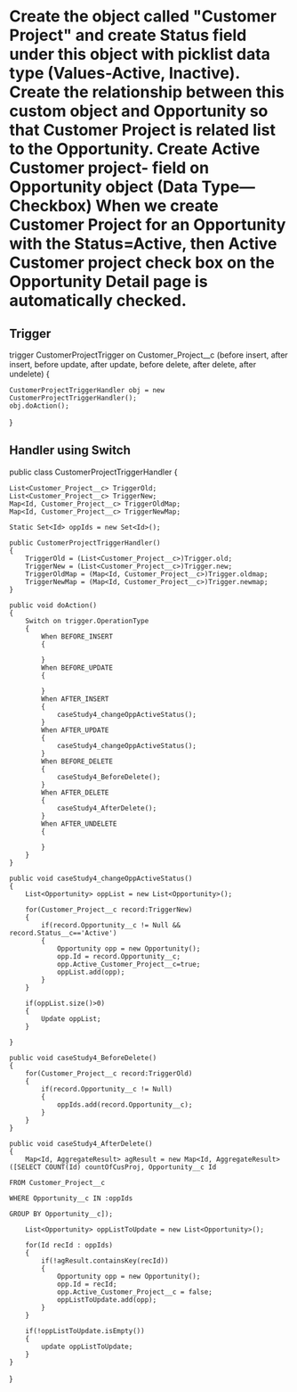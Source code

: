# Create the object called "Customer Project" and create Status field under this object with picklist data type (Values-Active, Inactive). Create the relationship between this custom object and Opportunity so that Customer Project is related list to the Opportunity. Create Active Customer project- field on Opportunity object (Data Type—Checkbox) When we create Customer Project for an Opportunity with the Status=Active, then Active Customer project check box on the Opportunity Detail page is automatically checked.

## Trigger

trigger CustomerProjectTrigger on Customer_Project__c (before insert, after insert, before update, after update, before delete, after delete, after undelete) {
    
    CustomerProjectTriggerHandler obj = new CustomerProjectTriggerHandler();
    obj.doAction();

}

## Handler using Switch

public class CustomerProjectTriggerHandler {
    
    List<Customer_Project__c> TriggerOld;
    List<Customer_Project__c> TriggerNew;
    Map<Id, Customer_Project__c> TriggerOldMap;
    Map<Id, Customer_Project__c> TriggerNewMap;
    
    Static Set<Id> oppIds = new Set<Id>();
    
    public CustomerProjectTriggerHandler() 
    {
        TriggerOld = (List<Customer_Project__c>)Trigger.old;
        TriggerNew = (List<Customer_Project__c>)Trigger.new;
        TriggerOldMap = (Map<Id, Customer_Project__c>)Trigger.oldmap;
        TriggerNewMap = (Map<Id, Customer_Project__c>)Trigger.newmap;
    }
    
    public void doAction()
    {
        Switch on trigger.OperationType
        {
            When BEFORE_INSERT
            {
                
            }
            When BEFORE_UPDATE
            {
                
            }
            When AFTER_INSERT
            {
                caseStudy4_changeOppActiveStatus();
            }
            When AFTER_UPDATE
            {
                caseStudy4_changeOppActiveStatus();
            }
            When BEFORE_DELETE
            {
                caseStudy4_BeforeDelete();
            }
            When AFTER_DELETE
            {
                caseStudy4_AfterDelete();
            }
            When AFTER_UNDELETE
            {
                
            }
        }
    }
    
    public void caseStudy4_changeOppActiveStatus()
    {
        List<Opportunity> oppList = new List<Opportunity>();
        
        for(Customer_Project__c record:TriggerNew)
        {
            if(record.Opportunity__c != Null && record.Status__c=='Active')
            {               
                Opportunity opp = new Opportunity();
                opp.Id = record.Opportunity__c;
                opp.Active_Customer_Project__c=true;
                oppList.add(opp);            
            }
        }
        
        if(oppList.size()>0)
        {
            Update oppList;
        }
        
    }
    
    public void caseStudy4_BeforeDelete()
    {
        for(Customer_Project__c record:TriggerOld)
        {
            if(record.Opportunity__c != Null)
            {
                oppIds.add(record.Opportunity__c);
            }
        }
    }
    
    public void caseStudy4_AfterDelete()
    {
        Map<Id, AggregateResult> agResult = new Map<Id, AggregateResult>([SELECT COUNT(Id) countOfCusProj, Opportunity__c Id
                                                                          FROM Customer_Project__c
                                                                          WHERE Opportunity__c IN :oppIds
                                                                          GROUP BY Opportunity__c]);
        
        List<Opportunity> oppListToUpdate = new List<Opportunity>();
        
        for(Id recId : oppIds)
        {
            if(!agResult.containsKey(recId))
            {
                Opportunity opp = new Opportunity();
                opp.Id = recId;
                opp.Active_Customer_Project__c = false;
                oppListToUpdate.add(opp);
            }
        }
        
        if(!oppListToUpdate.isEmpty())
        {
            update oppListToUpdate;
        }
    }
    
}
